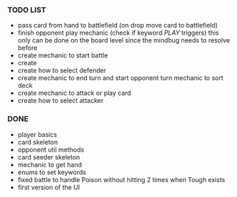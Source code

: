 ### TODO LIST 

- pass card from hand to battlefield (on drop move card to battlefield)
- finish opponent play mechanic (check if keyword *PLAY* triggers) this only can be done on the board level since the mindbug needs to resolve before
- create mechanic to start battle
- create
- create how to select defender
- create mechanic to end turn and start opponent turn
  mechanic to sort deck 
- create mechanic to attack or play card
- create how to select attacker 

###  DONE
- player basics
- card skeleton
- opponent util methods 
- card seeder skeleton
- mechanic to get hand
- enums to set keywords
- fixed battle to handle Poison without hitting 2 times when Tough exists
- first version of the UI